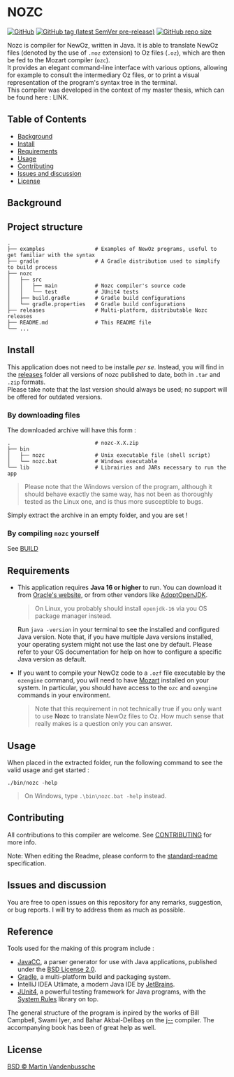 # NOZC

[![GitHub](https://img.shields.io/github/license/MaVdbussche/nozc?label=License)](LICENSE)
[![GitHub tag (latest SemVer pre-release)](https://img.shields.io/github/v/tag/MaVdbussche/nozc?include_prereleases&label=Release&sort=semver)](releases)
[![GitHub repo size](https://img.shields.io/github/repo-size/MaVdbussche/nozc?label=Size)](https://github.com/MaVdbussche/nozc)

Nozc is compiler for NewOz, written in Java. It is able to translate NewOz files (denoted by the use of `.noz` extension) to Oz files (`.oz`), which are then be fed to the Mozart compiler (`ozc`).\
It provides an elegant command-line interface with various options, allowing for example to consult the intermediary Oz files, or to print a visual representation of the program's syntax tree in the terminal.\
This compiler was developed in the context of my master thesis, which can be found here : LINK.

## Table of Contents

- [Background](#background)
- [Install](#Install)
- [Requirements](#requirements)
- [Usage](#usage)
- [Contributing](#contributing)
- [Issues and discussion](#issues-and-discussion)
- [License](#license)

## Background


## Project structure

    .
    ├── examples                # Examples of NewOz programs, useful to get familiar with the syntax
    ├── gradle                  # A Gradle distribution used to simplify to build process
    ├── nozc
    │   ├── src
    │   │   ├── main            # Nozc compiler's source code
    │   │   └── test            # JUnit4 tests
    │   ├── build.gradle        # Gradle build configurations
    │   └── gradle.properties   # Gradle build configurations
    ├── releases                # Multi-platform, distributable Nozc releases
    ├── README.md               # This README file
    └── ...

## Install

This application does not need to be installe _per se_.
Instead, you will find in the [releases](releases) folder all versions of nozc published to date, both in `.tar` and `.zip` formats.\
Please take note that the last version should always be used; no support will be offered for outdated versions.

### By downloading files

The downloaded archive will have this form :

    .                           # nozc-X.X.zip
    ├── bin
    │   ├── nozc                # Unix executable file (shell script)
    │   └── nozc.bat            # Windows executable
    └── lib                     # Librairies and JARs necessary to run the app
> Please note that the Windows version of the program, although it should behave exactly the same way,
> has not been as thoroughly tested as the Linux one, and is thus more susceptible to bugs. 

Simply extract the archive in an empty folder, and you are set !

### By compiling `nozc` yourself

See [BUILD](BUILD.md)

## Requirements

* This application requires **Java 16 or higher** to run. You can download it from
[Oracle's website](https://www.oracle.com/java/technologies/javase-downloads.html),
or from other vendors like [AdoptOpenJDK](https://adoptopenjdk.net).
  >On Linux, you probably should install `openjdk-16` via you OS package manager instead.
  
  Run `java -version` in your terminal to see the installed and configured Java version.
  Note that, if you have multiple Java versions installed, your operating system might not use
  the last one by default.
  Please refer to your OS documentation for help on how to configure a specific Java version
  as default.
  

* If you want to compile your NewOz code to a `.ozf` file executable by the `ozengine` command,
  you will need to have [Mozart](https://github.com/mozart/mozart2) installed on your system.
  In particular, you should have access to the `ozc` and `ozengine` commands in your environment.
  >Note that this requirement in not technically true if you only want to use **Nozc** to translate
  > NewOz files to Oz. How much sense that really makes is a question only you can answer.
  
## Usage

When placed in the extracted folder, run the following command to see the valid usage and get started :
```
./bin/nozc -help
```
>On Windows, type `.\bin\nozc.bat -help` instead.

## Contributing

All contributions to this compiler are welcome. See [CONTRIBUTING](CONTRIBUTING.md) for more info.

Note: When editing the Readme, please conform to the [standard-readme](https://github.com/RichardLitt/standard-readme) specification.

## Issues and discussion

You are free to open issues on this repository for any remarks, suggestion, or bug reports.
I will try to address them as much as possible.

## Reference

Tools used for the making of this program include :

* [JavaCC](https://javacc.github.io/javacc/), a parser generator for use with Java applications, published under the [BSD License 2.0](https://javacc.github.io/javacc/#license).
* [Gradle](https://gradle.org/), a multi-platform build and packaging system.
* IntelliJ IDEA Utlimate, a modern Java IDE by [JetBrains](https://www.jetbrains.com/idea/).
* [JUnit4](https://junit.org/junit4/), a powerful testing framework for Java programs, with the [System Rules](https://stefanbirkner.github.io/system-rules/index.html) library on top.

The general structure of the program is inpired by the works of Bill Campbell, Swami Iyer, and Bahar Akbal-Delibaş on the [j--](https://www.cs.umb.edu/j--/index.html) compiler. The accompanying book has been of great help as well.

## License

[BSD © Martin Vandenbussche](LICENSE)
